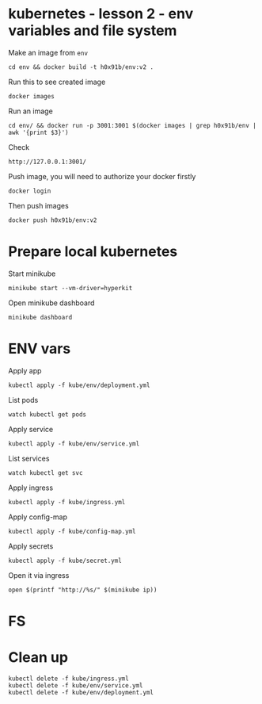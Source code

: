 # kubernetes - lesson 2 - env variables and file system

Make an image from `env`

	cd env && docker build -t h0x91b/env:v2 .

Run this to see created image

	docker images

Run an image

	cd env/ && docker run -p 3001:3001 $(docker images | grep h0x91b/env | awk '{print $3}')

Check

	http://127.0.0.1:3001/

Push image, you will need to authorize your docker firstly

	docker login

Then push images

	docker push h0x91b/env:v2

Prepare local kubernetes
===

Start minikube

	minikube start --vm-driver=hyperkit

Open minikube dashboard

	minikube dashboard

# ENV vars

Apply app

	kubectl apply -f kube/env/deployment.yml 

List pods

	watch kubectl get pods 

Apply service

	kubectl apply -f kube/env/service.yml 

List services

	watch kubectl get svc

Apply ingress

	kubectl apply -f kube/ingress.yml

Apply config-map

	kubectl apply -f kube/config-map.yml 

Apply secrets

	kubectl apply -f kube/secret.yml 

Open it via ingress

	open $(printf "http://%s/" $(minikube ip))

# FS

# Clean up

	kubectl delete -f kube/ingress.yml
	kubectl delete -f kube/env/service.yml
	kubectl delete -f kube/env/deployment.yml
